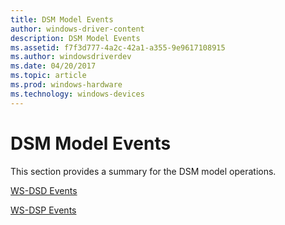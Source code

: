 ```yaml
---
title: DSM Model Events
author: windows-driver-content
description: DSM Model Events
ms.assetid: f7f3d777-4a2c-42a1-a355-9e9617108915
ms.author: windowsdriverdev
ms.date: 04/20/2017
ms.topic: article
ms.prod: windows-hardware
ms.technology: windows-devices
---
```


# DSM Model Events


This section provides a summary for the DSM model operations.

[WS-DSD Events](ws-dsd-events.md)

[WS-DSP Events](ws-dsp-events.md)

 

 





